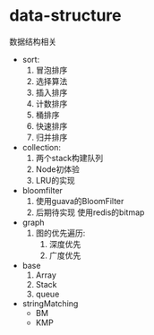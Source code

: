 # data-structure
数据结构相关

- sort: 
     1. 冒泡排序
     2. 选择算法
     3. 插入排序
     4. 计数排序
     5. 桶排序
     6. 快速排序
     7. 归并排序
- collection:
     1. 两个stack构建队列
     2. Node初体验
     3. LRU的实现
- bloomfilter
     1. 使用guava的BloomFilter
     2. 后期待实现 使用redis的bitmap
- graph
     1. 图的优先遍历:
        1. 深度优先
        2. 广度优先
- base
    1. Array
    2. Stack
    3. queue
- stringMatching
    - BM
    - KMP
       